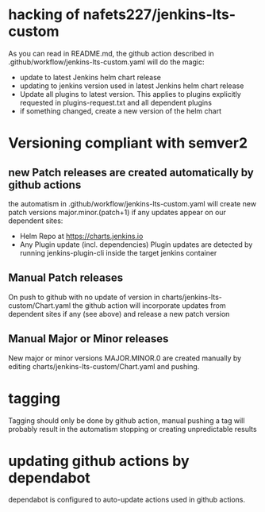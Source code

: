 # hacking of nafets227/jenkins-lts-custom
As you can read in README.md, 
the github action described in .github/workflow/jenkins-lts-custom.yaml will
do the magic:
- update to latest Jenkins helm chart release
- updating to jenkins version used in latest Jenkins helm chart release
- Update all plugins to latest version. This applies to plugins explicitly
  requested in plugins-request.txt and all dependent plugins
- if something changed, create a new version of the helm chart

# Versioning compliant with semver2
## new Patch releases are created automatically by github actions
the automatism in .github/workflow/jenkins-lts-custom.yaml will create new patch
versions major.minor.(patch+1) if any updates appear on our dependent sites:
- Helm Repo at https://charts.jenkins.io
- Any Plugin update (incl. dependencies)
  Plugin updates are detected by running jenkins-plugin-cli inside the
  target jenkins container

## Manual Patch releases
On push to github with no update of version in charts/jenkins-lts-custom/Chart.yaml
the github action will incorporate updates from dependent sites if any (see above)
and release a new patch version

## Manual Major or Minor releases
New major or minor versions MAJOR.MINOR.0 are created manually by editing 
charts/jenkins-lts-custom/Chart.yaml and pushing.

# tagging
Tagging should only be done by github action, manual pushing a tag will 
probably result in the automatism stopping or creating unpredictable results

# updating github actions by dependabot
dependabot is configured to auto-update actions used in github actions.

